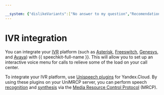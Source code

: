 ```yaml
---

__system: {"dislikeVariants":["No answer to my question","Recomendations didn't help","The content doesn't match title","Other"]}
---
```

# IVR integration

You can integrate your [IVR](https://en.wikipedia.org/wiki/Interactive_voice_response) platform (such as [Asterisk](https://www.asterisk.org), [Freeswitch](https://freeswitch.com), [Genesys](https://www.genesys.com/), and [Avaya](https://www.avaya.com/)) with {{ speechkit-full-name }}. This will allow you to set up an interactive voice menu for calls to relieve some of the load on your call center.

To integrate your IVR platform, use [Unispeech plugins](https://www.unispeech.io/yandex) for Yandex.Cloud. By using these plugins on your UniMRCP server, you can perform speech [recognition](../stt/) and [synthesis](../tts/) via the [Media Resource Control Protocol](https://en.wikipedia.org/wiki/Media_Resource_Control_Protocol) (MRCP).

